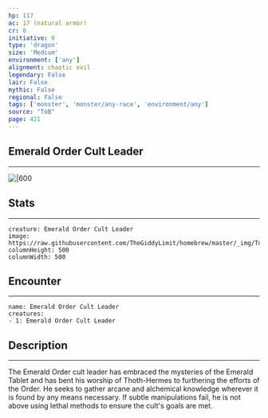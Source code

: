 ```yaml
---
hp: 117
ac: 17 (natural armor)
cr: 8
initiative: 0
type: 'dragon'    
size: 'Medium'
environment: ['any']
alignment: chaotic evil
legendary: False
lair: False
mythic: False
regional: False
tags: ['monster', 'monster/any-race', 'environment/any']
source: "ToB"
page: 421
---
```


## Emerald Order Cult Leader
---

![|600](https://raw.githubusercontent.com/TheGiddyLimit/homebrew/master/_img/ToB/Emerald%20Order%20Cult%20Leader.webp)

## Stats
---

```statblock
creature: Emerald Order Cult Leader
image: https://raw.githubusercontent.com/TheGiddyLimit/homebrew/master/_img/ToB/token/Emerald%20Order%20Cult%20Leader.png
columnHeight: 500
columnWidth: 500
```

## Encounter
---

```encounter-table
name: Emerald Order Cult Leader
creatures:
- 1: Emerald Order Cult Leader
```

## Description
---
The Emerald Order cult leader has embraced the mysteries of the Emerald Tablet and has bent his worship of Thoth-Hermes to furthering the efforts of the Order. He seeks to gather arcane and alchemical knowledge wherever it is found by any means necessary. If subtle manipulations fail, he is not above using lethal methods to ensure the cult's goals are met.





